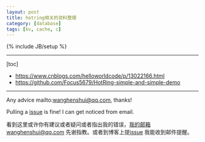 ```yaml
---
layout: post
title: hotring相关的资料整理
category: [database]
tags: [kv, cache, c]
---
```

{% include JB/setup %}

---

[toc]

- https://www.cnblogs.com/helloworldcode/p/13022166.html
- https://github.com/Focus5679/HotRing-simple-and-simple-demo


---

Any advice mailto:wanghenshui@qq.com, thanks! 

Pulling a [issue](https://github.com/wanghenshui/wanghenshui.github.io/issues/new) is fine! I can get noticed from email.

看到这里或许你有建议或者疑问或者指出我的错误，我的邮箱wanghenshui@qq.com 先谢指教。或者到博客上提[issue](https://github.com/wanghenshui/wanghenshui.github.io/issues/new) 我能收到邮件提醒。